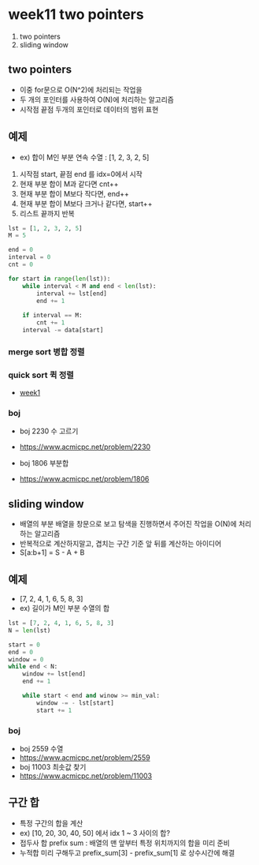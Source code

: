 # week11 two pointers
1. two pointers
2. sliding window

## two pointers
* 이중 for문으로 O(N^2)에 처리되는 작업을
* 두 개의 포인터를 사용하여 O(N)에 처리하는 알고리즘
* 시작점 끝점 두개의 포인터로 데이터의 범위 표현

## 예제
* ex) 합이 M인 부분 연속 수열 : [1, 2, 3, 2, 5]
1. 시작점 start, 끝점 end 를 idx=0에서 시작
2. 현재 부분 합이 M과 같다면 cnt++
3. 현재 부분 합이 M보다 작다면, end++
4. 현재 부분 합이 M보다 크거나 같다면, start++
5. 리스트 끝까지 반복
```python
lst = [1, 2, 3, 2, 5]
M = 5

end = 0
interval = 0
cnt = 0

for start in range(len(lst)):
    while interval < M and end < len(lst):
        interval += lst[end]
        end += 1
    
    if interval == M:
        cnt += 1
    interval -= data[start]
```

### merge sort 병합 정렬
### quick sort 퀵 정렬
* [week1](./week1_sort.md)

### boj
* boj 2230 수 고르기
* https://www.acmicpc.net/problem/2230

* boj 1806 부분합
* https://www.acmicpc.net/problem/1806

## sliding window
* 배열의 부분 배열을 창문으로 보고 탐색을 진행하면서 주어진 작업을 O(N)에 처리하는 알고리즘
* 반복적으로 계산하지말고, 겹치는 구간 기준 앞 뒤를 계산하는 아이디어
* S[a:b+1] = S - A + B

## 예제
* [7, 2, 4, 1, 6, 5, 8, 3]
* ex) 길이가 M인 부분 수열의 합
```python
lst = [7, 2, 4, 1, 6, 5, 8, 3]
N = len(lst)

start = 0
end = 0
window = 0
while end < N:
    window += lst[end]
    end += 1

    while start < end and winow >= min_val:
        window -= - lst[start]
        start += 1
```

### boj
* boj 2559 수열
* https://www.acmicpc.net/problem/2559
* boj 11003 최솟값 찾기
* https://www.acmicpc.net/problem/11003

## 구간 합
* 특정 구간의 합을 계산
* ex) [10, 20, 30, 40, 50] 에서 idx 1 ~ 3 사이의 합?
* 접두사 합 prefix sum : 배열의 맨 앞부터 특정 위치까지의 합을 미리 준비
* 누적합 미리 구해두고 prefix_sum[3] - prefix_sum[1] 로 상수시간에 해결
